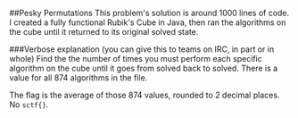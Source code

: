 ##Pesky Permutations
This problem's solution is around 1000 lines of code. I created a fully functional Rubik's Cube in Java, then ran the algorithms on the cube until it returned to its original solved state.  
  
###Verbose explanation (you can give this to teams on IRC, in part or in whole)
Find the the number of times you must perform each specific algorithm on the cube until it goes from solved back to solved. There is a value for all 874 algorithms in the file.  
  
The flag is the average of those 874 values, rounded to 2 decimal places. No `sctf{}`.
